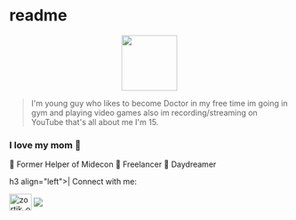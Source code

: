 # readme
<p align="center">
  <img src="https://user-images.githubusercontent.com/67344817/176185706-ab57e51a-1649-4255-824f-1419f7dba178.png" width="100"></img>
</p>

> I'm young guy who likes to become Doctor in my free time im going in gym and playing video games also im recording/streaming on YouTube that's all about me
> I'm 15.

<h3> I love my mom 🍰  </h3>
🥇 Former Helper of Midecon 
🔭 Freelancer 
🌠 Daydreamer 

h3 align="left">| Connect with me: </h3>
<p align="left">
<a href="https://instagram.com/p_matyasss" target="blank"><img align="center" src="https://raw.githubusercontent.com/rahuldkjain/github-profile-readme-generator/master/src/images/icons/Social/instagram.svg" alt="zortik_official" height="30" width="40" /></a>
<a href="https://www.youtube.com/channel/bqvh" target="blank"><img align="center" src="https://raw.githubusercontent.com/rahuldkjain/github-profile-readme-generator/master/src/images/icons/Social/youtube.svg" 
